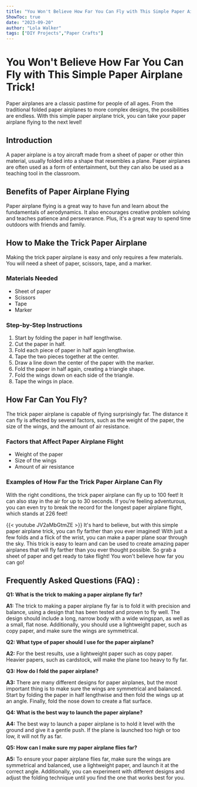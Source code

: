 ```yaml
---
title: "You Won't Believe How Far You Can Fly with This Simple Paper Airplane Trick!"
ShowToc: true 
date: "2023-09-20"
author: "Lola Walker" 
tags: ["DIY Projects","Paper Crafts"]
---
```

# You Won't Believe How Far You Can Fly with This Simple Paper Airplane Trick!

Paper airplanes are a classic pastime for people of all ages. From the traditional folded paper airplanes to more complex designs, the possibilities are endless. With this simple paper airplane trick, you can take your paper airplane flying to the next level!

## Introduction

A paper airplane is a toy aircraft made from a sheet of paper or other thin material, usually folded into a shape that resembles a plane. Paper airplanes are often used as a form of entertainment, but they can also be used as a teaching tool in the classroom.

## Benefits of Paper Airplane Flying

Paper airplane flying is a great way to have fun and learn about the fundamentals of aerodynamics. It also encourages creative problem solving and teaches patience and perseverance. Plus, it's a great way to spend time outdoors with friends and family.

## How to Make the Trick Paper Airplane

Making the trick paper airplane is easy and only requires a few materials. You will need a sheet of paper, scissors, tape, and a marker.

### Materials Needed

- Sheet of paper
- Scissors
- Tape
- Marker

### Step-by-Step Instructions

1. Start by folding the paper in half lengthwise.
2. Cut the paper in half.
3. Fold each piece of paper in half again lengthwise.
4. Tape the two pieces together at the center.
5. Draw a line down the center of the paper with the marker.
6. Fold the paper in half again, creating a triangle shape.
7. Fold the wings down on each side of the triangle.
8. Tape the wings in place.

## How Far Can You Fly?

The trick paper airplane is capable of flying surprisingly far. The distance it can fly is affected by several factors, such as the weight of the paper, the size of the wings, and the amount of air resistance.

### Factors that Affect Paper Airplane Flight

- Weight of the paper
- Size of the wings
- Amount of air resistance

### Examples of How Far the Trick Paper Airplane Can Fly

With the right conditions, the trick paper airplane can fly up to 100 feet! It can also stay in the air for up to 30 seconds. If you're feeling adventurous, you can even try to break the record for the longest paper airplane flight, which stands at 226 feet!

{{< youtube JV2aMbGtmZE >}} 
It's hard to believe, but with this simple paper airplane trick, you can fly farther than you ever imagined! With just a few folds and a flick of the wrist, you can make a paper plane soar through the sky. This trick is easy to learn and can be used to create amazing paper airplanes that will fly farther than you ever thought possible. So grab a sheet of paper and get ready to take flight! You won't believe how far you can go!

## Frequently Asked Questions (FAQ) :
**Q1: What is the trick to making a paper airplane fly far?**

**A1:** The trick to making a paper airplane fly far is to fold it with precision and balance, using a design that has been tested and proven to fly well. The design should include a long, narrow body with a wide wingspan, as well as a small, flat nose. Additionally, you should use a lightweight paper, such as copy paper, and make sure the wings are symmetrical.

**Q2: What type of paper should I use for the paper airplane?**

**A2:** For the best results, use a lightweight paper such as copy paper. Heavier papers, such as cardstock, will make the plane too heavy to fly far.

**Q3: How do I fold the paper airplane?**

**A3:** There are many different designs for paper airplanes, but the most important thing is to make sure the wings are symmetrical and balanced. Start by folding the paper in half lengthwise and then fold the wings up at an angle. Finally, fold the nose down to create a flat surface.

**Q4: What is the best way to launch the paper airplane?**

**A4:** The best way to launch a paper airplane is to hold it level with the ground and give it a gentle push. If the plane is launched too high or too low, it will not fly as far.

**Q5: How can I make sure my paper airplane flies far?**

**A5:** To ensure your paper airplane flies far, make sure the wings are symmetrical and balanced, use a lightweight paper, and launch it at the correct angle. Additionally, you can experiment with different designs and adjust the folding technique until you find the one that works best for you.





